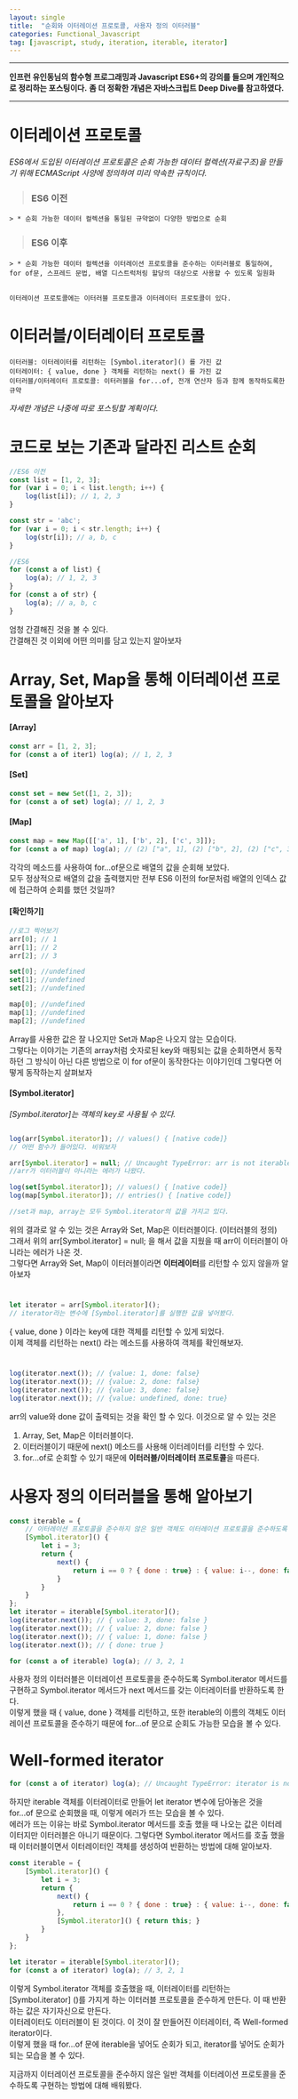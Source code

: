 ```yaml
---
layout: single
title:  "순회와 이터레이션 프로토콜, 사용자 정의 이터러블"
categories: Functional_Javascript
tag: [javascript, study, iteration, iterable, iterator]
---
```


***

**인프런 유인동님의 함수형 프로그래밍과 Javascript ES6+의 강의를 들으며 개인적으로 정리하는 포스팅이다.**
**좀 더 정확한 개념은 자바스크립트 Deep Dive를 참고하였다.**

***


# 이터레이션 프로토콜
*ES6에서 도입된 이터레이션 프로토콜은 순회 가능한 데이터 컬렉션(자료구조)을 만들기 위해 ECMAScript 사양에 정의하여 미리 약속한 규칙이다.*


> ### ES6 이전
    > * 순회 가능한 데이터 컬렉션을 통일된 규약없이 다양한 방법으로 순회

> ### ES6 이후
    > * 순회 가능한 데이터 컬렉션을 이터레이션 프로토콜을 준수하는 이터러블로 통일하여, for of문, 스프레드 문법, 배열 디스트럭처링 할당의 대상으로 사용할 수 있도록 일원화
    

    이터레이션 프로토콜에는 이터러블 프로토콜과 이터레이터 프로토콜이 있다.    

#


# 이터러블/이터레이터 프로토콜
> 
    이터러블: 이터레이터를 리턴하는 [Symbol.iterator]() 를 가진 값
    이터레이터: { value, done } 객체를 리턴하는 next() 를 가진 값
    이터러블/이터레이터 프로토콜: 이터러블을 for...of, 전개 연산자 등과 함께 동작하도록한 규약  

*자세한 개념은 나중에 따로 포스팅할 계획이다.*  
#


# 코드로 보는 기존과 달라진 리스트 순회
```javascript
//ES6 이전
const list = [1, 2, 3];
for (var i = 0; i < list.length; i++) {
    log(list[i]); // 1, 2, 3
}

const str = 'abc';
for (var i = 0; i < str.length; i++) {
    log(str[i]); // a, b, c
}

//ES6
for (const a of list) {
    log(a); // 1, 2, 3
}
for (const a of str) {
    log(a); // a, b, c
}

```
엄청 간결해진 것을 볼 수 있다.  
간결해진 것 이외에 어떤 의미를 담고 있는지 알아보자  

#
#

# Array, Set, Map을 통해 이터레이션 프로토콜을 알아보자

#### **[Array]**
```javascript
const arr = [1, 2, 3];
for (const a of iter1) log(a); // 1, 2, 3
```

#### **[Set]**
```javascript
const set = new Set([1, 2, 3]);
for (const a of set) log(a); // 1, 2, 3
```

#### **[Map]**
```javascript
const map = new Map([['a', 1], ['b', 2], ['c', 3]]);
for (const a of map) log(a); // (2) ["a", 1], (2) ["b", 2], (2) ["c", 3]
```

각각의 메소드를 사용하여 for...of문으로 배열의 값을 순회해 보았다.  
모두 정상적으로 배열의 값을 출력했지만 전부 ES6 이전의 for문처럼 배열의 인덱스 값에 접근하여 순회를 했던 것일까?


#### **[확인하기]**
````javascript
//로그 찍어보기
arr[0]; // 1
arr[1]; // 2
arr[2]; // 3

set[0]; //undefined
set[1]; //undefined
set[2]; //undefined

map[0]; //undefined
map[1]; //undefined
map[2]; //undefined
````
Array를 사용한 값은 잘 나오지만 Set과 Map은 나오지 않는 모습이다.  
그렇다는 이야기는 기존의 array처럼 숫자로된 key와 매핑되는 값을 순회하면서 동작하던 그 방식이 아닌 다른 방법으로 이 for of문이 동작한다는 이야기인데 그렇다면 어떻게 동작하는지 살펴보자  


#### **[Symbol.iterator]**
*[Symbol.iterator]는 객체의 key로 사용될 수 있다.*
````javascript

log(arr[Symbol.iterator]); // values() { [native code]}
// 어떤 함수가 들어있다. 비워보자

arr[Symbol.iterator] = null; // Uncaught TypeError: arr is not iterable
//arr가 이터러블이 아니라는 에러가 나왔다.

log(set[Symbol.iterator]); // values() { [native code]}
log(map[Symbol.iterator]); // entries() { [native code]}

//set과 map, array는 모두 Symbol.iterator의 값을 가지고 있다.
````
위의 결과로 알 수 있는 것은 Array와 Set, Map은 이터러블이다. (이터러블의 정의)  
그래서 위의 arr[Symbol.iterator] = null; 을 해서 값을 지웠을 때 arr이 이터러블이 아니라는 에러가 나온 것.  
그렇다면  Array와 Set, Map이 이터러블이라면 **이터레이터**를 리턴할 수 있지 않을까 알아보자  
#

````javascript
let iterator = arr[Symbol.iterator]();
// iterator라는 변수에 [Symbol.iterator]를 실행한 값을 넣어봤다.
````

{ value, done } 이라는 key에 대한 객체를 리턴할 수 있게 되었다.   
이제 객체를 리턴하는 next() 라는 메소드를 사용하여 객체를 확인해보자.  
#

````javascript
log(iterator.next()); // {value: 1, done: false}
log(iterator.next()); // {value: 2, done: false}
log(iterator.next()); // {value: 3, done: false}
log(iterator.next()); // {value: undefined, done: true}
````

arr의 value와 done 값이 출력되는 것을 확인 할 수 있다.
이것으로 알 수 있는 것은
1. Array, Set, Map은 이터러블이다.
2. 이터러블이기 때문에 next() 메소드를 사용해 이터레이터를 리턴할 수 있다.
3. for...of로 순회할 수 있기 때문에 **이터러블/이터레이터 프로토콜**을 따른다.  
#


# 사용자 정의 이터러블을 통해 알아보기

````javascript
const iterable = {
    // 이터레이션 프로토콜을 준수하지 않은 일반 객체도 이터레이션 프로토콜을 준수하도록 구현하면 사용자 정의 이터러블이 된다.
    [Symbol.iterator]() {
        let i = 3;
        return {
            next() {
                return i == 0 ? { done : true} : { value: i--, done: false };
            }
        }
    }
};
let iterator = iterable[Symbol.iterator]();
log(iterator.next()); // { value: 3, done: false }
log(iterator.next()); // { value: 2, done: false }
log(iterator.next()); // { value: 1, done: false }
log(iterator.next()); // { done: true } 

for (const a of iterable) log(a); // 3, 2, 1
````

사용자 정의 이터러블은 이터레이션 프로토콜을 준수하도록 Symbol.iterator 메서드를 구현하고 Symbol.iterator 메서드가 next 메서드를 갖는 이터레이터를 반환하도록 한다.  
이렇게 했을 때 { value, done } 객체를 리턴하고, 또한 iterable의 이름의 객체도 이터레이션 프로토콜을 준수하기 때문에 for...of 문으로 순회도 가능한 모습을 볼 수 있다.  


# Well-formed iterator

````javascript
for (const a of iterator) log(a); // Uncaught TypeError: iterator is not iterable
````

하지만 iterable 객체를 이터레이터로 만들어 let iterator 변수에 담아놓은 것을 for...of 문으로 순회했을 때, 이렇게 에러가 뜨는 모습을 볼 수 있다.  
에러가 뜨는 이유는 바로 Symbol.iterator 메서드를 호출 했을 때 나오는 값은 이터레이터지만 이터러블은 아니기 때문이다.
그렇다면 Symbol.iterator 메서드를 호출 했을 때 이터러블이면서 이터레이터인 객체를 생성하여 반환하는 방법에 대해 알아보자.


````javascript
const iterable = {
    [Symbol.iterator]() {
        let i = 3;
        return {
            next() {
                return i == 0 ? { done : true} : { value: i--, done: false };
            },
            [Symbol.iterator]() { return this; }
        }
    }
};

let iterator = iterable[Symbol.iterator]();
for (const a of iterator) log(a); // 3, 2, 1
````

이렇게 Symbol.iterator 객체를 호출했을 때,  이터레이터를 리턴하는[Symbol.iterator] ()를 가지게 하는 이터러블 프로토콜을 준수하게 만든다. 이 때 반환하는 값은 자기자신으로 만든다.  
이터레이터도 이터러블이 된 것이다.
이 것이 잘 만들어진 이터레이터, 즉 Well-formed iterator이다.  
이렇게 했을 때 for...of 문에 iterable을 넣어도 순회가 되고, iterator를 넣어도 순회가 되는 모습을 볼 수 있다.

지금까지 이터레이션 프로토콜을 준수하지 않은 일반 객체를 이터레이션 프로토콜을 준수하도록 구현하는 방법에 대해 배워봤다.
